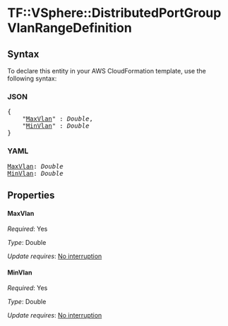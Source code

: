 # TF::VSphere::DistributedPortGroup VlanRangeDefinition

## Syntax

To declare this entity in your AWS CloudFormation template, use the following syntax:

### JSON

<pre>
{
    "<a href="#maxvlan" title="MaxVlan">MaxVlan</a>" : <i>Double</i>,
    "<a href="#minvlan" title="MinVlan">MinVlan</a>" : <i>Double</i>
}
</pre>

### YAML

<pre>
<a href="#maxvlan" title="MaxVlan">MaxVlan</a>: <i>Double</i>
<a href="#minvlan" title="MinVlan">MinVlan</a>: <i>Double</i>
</pre>

## Properties

#### MaxVlan

_Required_: Yes

_Type_: Double

_Update requires_: [No interruption](https://docs.aws.amazon.com/AWSCloudFormation/latest/UserGuide/using-cfn-updating-stacks-update-behaviors.html#update-no-interrupt)

#### MinVlan

_Required_: Yes

_Type_: Double

_Update requires_: [No interruption](https://docs.aws.amazon.com/AWSCloudFormation/latest/UserGuide/using-cfn-updating-stacks-update-behaviors.html#update-no-interrupt)

